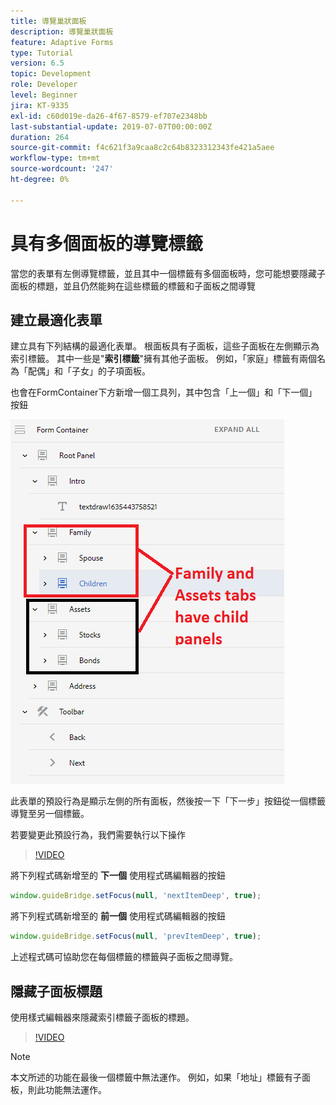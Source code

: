 ```yaml
---
title: 導覽巢狀面板
description: 導覽巢狀面板
feature: Adaptive Forms
type: Tutorial
version: 6.5
topic: Development
role: Developer
level: Beginner
jira: KT-9335
exl-id: c60d019e-da26-4f67-8579-ef707e2348bb
last-substantial-update: 2019-07-07T00:00:00Z
duration: 264
source-git-commit: f4c621f3a9caa8c2c64b8323312343fe421a5aee
workflow-type: tm+mt
source-wordcount: '247'
ht-degree: 0%

---
```


# 具有多個面板的導覽標籤

當您的表單有左側導覽標籤，並且其中一個標籤有多個面板時，您可能想要隱藏子面板的標題，並且仍然能夠在這些標籤的標籤和子面板之間導覽

## 建立最適化表單

建立具有下列結構的最適化表單。 根面板具有子面板，這些子面板在左側顯示為索引標籤。 其中一些是&quot;**索引標籤**&quot;擁有其他子面板。 例如，「家庭」標籤有兩個名為「配偶」和「子女」的子項面板。

也會在FormContainer下方新增一個工具列，其中包含「上一個」和「下一個」按鈕

![工具列間距](assets/multiple-panels.png)



此表單的預設行為是顯示左側的所有面板，然後按一下「下一步」按鈕從一個標籤導覽至另一個標籤。

若要變更此預設行為，我們需要執行以下操作

>[!VIDEO](https://video.tv.adobe.com/v/338369?quality=12&learn=on)


將下列程式碼新增至的 **下一個** 使用程式碼編輯器的按鈕

```javascript
window.guideBridge.setFocus(null, 'nextItemDeep', true);
```

將下列程式碼新增至的 **前一個** 使用程式碼編輯器的按鈕

```javascript
window.guideBridge.setFocus(null, 'prevItemDeep', true);
```

上述程式碼可協助您在每個標籤的標籤與子面板之間導覽。

## 隱藏子面板標題

使用樣式編輯器來隱藏索引標籤子面板的標題。

>[!VIDEO](https://video.tv.adobe.com/v/338370?quality=12&learn=on)

>[!NOTE]
>
>本文所述的功能在最後一個標籤中無法運作。 例如，如果「地址」標籤有子面板，則此功能無法運作。
